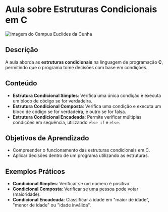 # Aula sobre Estruturas Condicionais em C

![Imagem do Campus Euclides da Cunha]([https://portal.ifba.edu.br/euclides-da-cunha/imagens-campus-euclides/2018/euclidesdacunha.png/@@images/29b9d5f7-2757-41e3-a684-96c7b52337b3.png](https://portal.ifba.edu.br/euclides-da-cunha/imagens-campus-euclides/2018/euclidesdacunha.png)) 

## Descrição
A aula aborda as **estruturas condicionais** na linguagem de programação **C**, permitindo que o programa tome decisões com base em condições.

## Conteúdo

- **Estrutura Condicional Simples**: Verifica uma única condição e executa um bloco de código se for verdadeira.
- **Estrutura Condicional Composta**: Verifica uma condição e executa um bloco de código se for verdadeira, e outro se for falsa.
- **Estrutura Condicional Encadeada**: Permite verificar múltiplas condições em sequência, utilizando `else if` e `else`.

## Objetivos de Aprendizado
- Compreender o funcionamento das estruturas condicionais em C.
- Aplicar decisões dentro de um programa utilizando as estruturas.

## Exemplos Práticos
- **Condicional Simples**: Verificar se um número é positivo.
- **Condicional Composta**: Verificar se uma pessoa pode votar (maioridade).
- **Condicional Encadeada**: Classificar a idade em "maior de idade", "menor de idade" ou "idade inválida".

